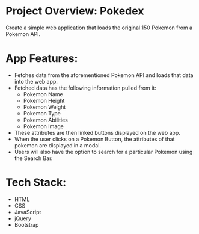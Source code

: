 # Project Overview: Pokedex

Create a simple web application that loads the original 150 Pokemon from a Pokemon API.

# App Features:

* Fetches data from the aforementioned Pokemon API and loads that data into the web app.
* Fetched data has the following information pulled from it:
    * Pokemon Name
    * Pokemon Height
    * Pokemon Weight
    * Pokemon Type
    * Pokemon Abilities
    * Pokemon Image
* These attributes are then linked buttons displayed on the web app.
* When the user clicks on a Pokemon Button, the attributes of that pokemon are displayed in a modal.
* Users will also have the option to search for a particular Pokemon using the Search Bar.

# Tech Stack:

* HTML
* CSS
* JavaScript
* jQuery
* Bootstrap


